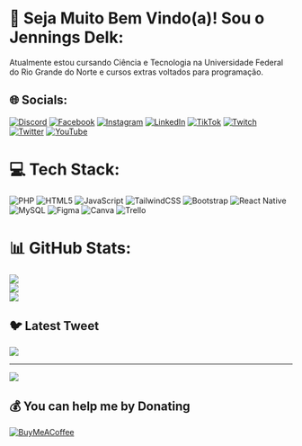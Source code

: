 # 💫 Seja Muito Bem Vindo(a)! Sou o Jennings Delk:
Atualmente estou cursando Ciência e Tecnologia na Universidade Federal do Rio Grande do Norte e cursos extras voltados para programação.<br>


## 🌐 Socials:
[![Discord](https://img.shields.io/badge/Discord-%237289DA.svg?logo=discord&logoColor=white)](https://discord.gg/Delk#3052) [![Facebook](https://img.shields.io/badge/Facebook-%231877F2.svg?logo=Facebook&logoColor=white)](https://facebook.com/https://www.facebook.com/JenningsDelk) [![Instagram](https://img.shields.io/badge/Instagram-%23E4405F.svg?logo=Instagram&logoColor=white)](https://instagram.com/jenningsdelk) [![LinkedIn](https://img.shields.io/badge/LinkedIn-%230077B5.svg?logo=linkedin&logoColor=white)](https://linkedin.com/in/https://www.linkedin.com/in/jennings-delk-81538215a/) [![TikTok](https://img.shields.io/badge/TikTok-%23000000.svg?logo=TikTok&logoColor=white)](https://tiktok.com/@jenningsdelk) [![Twitch](https://img.shields.io/badge/Twitch-%239146FF.svg?logo=Twitch&logoColor=white)](https://twitch.tv/jenningsdelk) [![Twitter](https://img.shields.io/badge/Twitter-%231DA1F2.svg?logo=Twitter&logoColor=white)](https://twitter.com/jenningsdelk) [![YouTube](https://img.shields.io/badge/YouTube-%23FF0000.svg?logo=YouTube&logoColor=white)](https://youtube.com/@jenningsdelk) 

# 💻 Tech Stack:
![PHP](https://img.shields.io/badge/php-%23777BB4.svg?style=for-the-badge&logo=php&logoColor=white) ![HTML5](https://img.shields.io/badge/html5-%23E34F26.svg?style=for-the-badge&logo=html5&logoColor=white) ![JavaScript](https://img.shields.io/badge/javascript-%23323330.svg?style=for-the-badge&logo=javascript&logoColor=%23F7DF1E) ![TailwindCSS](https://img.shields.io/badge/tailwindcss-%2338B2AC.svg?style=for-the-badge&logo=tailwind-css&logoColor=white) ![Bootstrap](https://img.shields.io/badge/bootstrap-%23563D7C.svg?style=for-the-badge&logo=bootstrap&logoColor=white) ![React Native](https://img.shields.io/badge/react_native-%2320232a.svg?style=for-the-badge&logo=react&logoColor=%2361DAFB) ![MySQL](https://img.shields.io/badge/mysql-%2300f.svg?style=for-the-badge&logo=mysql&logoColor=white) 	![Figma](https://img.shields.io/badge/figma-%23F24E1E.svg?style=for-the-badge&logo=figma&logoColor=white) ![Canva](https://img.shields.io/badge/Canva-%2300C4CC.svg?style=for-the-badge&logo=Canva&logoColor=white) ![Trello](https://img.shields.io/badge/Trello-%23026AA7.svg?style=for-the-badge&logo=Trello&logoColor=white)
# 📊 GitHub Stats:
![](https://github-readme-stats.vercel.app/api?username=jenningsdelk&theme=blue-green&hide_border=false&include_all_commits=true&count_private=true)<br/>
![](https://github-readme-streak-stats.herokuapp.com/?user=jenningsdelk&theme=blue-green&hide_border=false)<br/>
![](https://github-readme-stats.vercel.app/api/top-langs/?username=jenningsdelk&theme=blue-green&hide_border=false&include_all_commits=true&count_private=true&layout=compact)

## 🐦 Latest Tweet
[![](https://gtce.itsvg.in/api?username=jenningsdelk)](https://github.com/VishwaGauravIn/github-twitter-card-embed)

---
[![](https://visitcount.itsvg.in/api?id=jenningsdelk&icon=0&color=0)](https://visitcount.itsvg.in)

  ## 💰 You can help me by Donating
  [![BuyMeACoffee](https://img.shields.io/badge/Buy%20Me%20a%20Coffee-ffdd00?style=for-the-badge&logo=buy-me-a-coffee&logoColor=black)](https://buymeacoffee.com/jenningsdelk) 

  
<!-- Proudly created with GPRM ( https://gprm.itsvg.in ) -->

